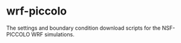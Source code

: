 # wrf-piccolo
The settings and boundary condition download scripts for the NSF-PICCOLO WRF simulations.
